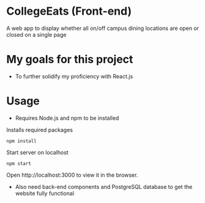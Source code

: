 # CollegeEats (Front-end)
A web app to display whether all on/off campus dining locations are open or closed on a single page

# My goals for this project
- To further solidify my proficiency with React.js

# Usage
- Requires Node.js and npm to be installed

Installs required packages
```
npm install
```
Start server on localhost

```
npm start
```

Open http://localhost:3000 to view it in the browser.

- Also need back-end components and PostgreSQL database to get the website fully functional